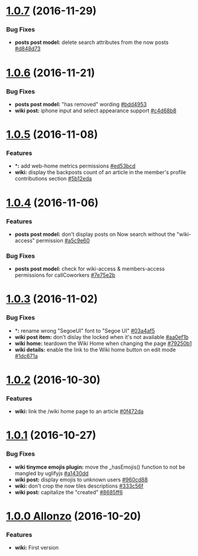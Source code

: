 <a name="1.0.7"></a>
# [1.0.7](https://github.com/CodeCorico/allons-y-wiki/compare/1.0.6...1.0.7) (2016-11-29)

### Bug Fixes
* **posts post model:** delete search attributes from the now posts [#d848d73](https://github.com/CodeCorico/allons-y-wiki/commit/d848d73)

<a name="1.0.6"></a>
# [1.0.6](https://github.com/CodeCorico/allons-y-wiki/compare/1.0.5...1.0.6) (2016-11-21)

### Bug Fixes
* **posts post model:** "has removed" wording [#bdd4953](https://github.com/CodeCorico/allons-y-wiki/commit/bdd4953)
* **wiki post:** iphone input and select appearance support [#c4d68b8](https://github.com/CodeCorico/allons-y-wiki/commit/c4d68b8)

<a name="1.0.5"></a>
# [1.0.5](https://github.com/CodeCorico/allons-y-wiki/compare/1.0.4...1.0.5) (2016-11-08)

### Features
* ***:** add web-home metrics permissions [#ed53bcd](https://github.com/CodeCorico/allons-y-wiki/commit/ed53bcd)
* **wiki:** display the backposts count of an article in the member's profile contributions section [#5b12eda](https://github.com/CodeCorico/allons-y-wiki/commit/5b12eda)

<a name="1.0.4"></a>
# [1.0.4](https://github.com/CodeCorico/allons-y-wiki/compare/1.0.3...1.0.4) (2016-11-06)

### Features
* **posts post model:** don't display posts on Now search without the "wiki-access" permission [#a5c9e60](https://github.com/CodeCorico/allons-y-wiki/commit/a5c9e60)

### Bug Fixes
* **posts post model:** check for wiki-access & members-access permissions for callCoworkers [#7e75e2b](https://github.com/CodeCorico/allons-y-wiki/commit/7e75e2b)

<a name="1.0.3"></a>
# [1.0.3](https://github.com/CodeCorico/allons-y-wiki/compare/1.0.2...1.0.3) (2016-11-02)

### Bug Fixes
* ***:** rename wrong "SegoeUI" font to "Segoe UI" [#03a4af5](https://github.com/CodeCorico/allons-y-wiki/commit/03a4af5)
* **wiki post item:** don't dislay the locked when it's not available [#aa0ef1b](https://github.com/CodeCorico/allons-y-wiki/commit/aa0ef1b)
* **wiki home:** teardown the Wiki Home when changing the page [#79250b1](https://github.com/CodeCorico/allons-y-wiki/commit/79250b1)
* **wiki details:** enable the link to the Wiki home button on edit mode [#1dc671a](https://github.com/CodeCorico/allons-y-wiki/commit/1dc671a)

<a name="1.0.2"></a>
# [1.0.2](https://github.com/CodeCorico/allons-y-wiki/compare/1.0.1...1.0.2) (2016-10-30)

### Features
* **wiki:** link the /wiki home page to an article [#0f472da](https://github.com/CodeCorico/allons-y-wiki/commit/0f472da)

<a name="1.0.1"></a>
# [1.0.1](https://github.com/CodeCorico/allons-y-wiki/compare/1.0.0...1.0.1) (2016-10-27)

### Bug Fixes
* **wiki tinymce emojis plugin:** move the _hasEmojis() function to not be mangled by uglifyjs [#a1430dd](https://github.com/CodeCorico/allons-y-wiki/commit/a1430dd)
* **wiki post:** display emojis to unknown users [#960cd88](https://github.com/CodeCorico/allons-y-wiki/commit/960cd88)
* **wiki:** don't crop the now tiles descriptions [#333c56f](https://github.com/CodeCorico/allons-y-wiki/commit/333c56f)
* **wiki post:** capitalize the "created" [#8685ff6](https://github.com/CodeCorico/allons-y-wiki/commit/8685ff6)

<a name="1.0.0"></a>
# [1.0.0 Allonzo](https://github.com/CodeCorico/allons-y-wiki/releases/tag/1.0.0) (2016-10-20)

### Features

* **wiki:** First version
